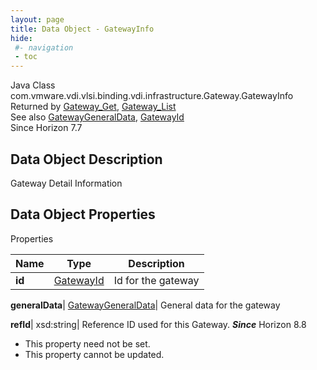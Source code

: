 ```yaml
---
layout: page
title: Data Object - GatewayInfo
hide:
 #- navigation
 - toc
---
```






Java Class
    com.vmware.vdi.vlsi.binding.vdi.infrastructure.Gateway.GatewayInfo  
Returned by
     [Gateway_Get](vdi.infrastructure.Gateway.md#get), [Gateway_List](vdi.infrastructure.Gateway.md#list)  
See also
     [GatewayGeneralData](vdi.infrastructure.Gateway.GeneralData.md), [GatewayId](vdi.entity.GatewayId.md)  
Since 
    Horizon 7.7

## Data Object Description 

Gateway Detail Information 

## Data Object Properties

Properties

Name |  Type |  Description   
---|---|---  
**id**| [GatewayId](vdi.entity.GatewayId.md)|  Id for the gateway   
  
**generalData**| [GatewayGeneralData](vdi.infrastructure.Gateway.GeneralData.md)|  General data for the gateway   
  
**refId**|  xsd:string|  Reference ID used for this Gateway.  **_Since_** Horizon 8.8  


 * This property need not be set.
 * This property cannot be updated.

  
  

  

